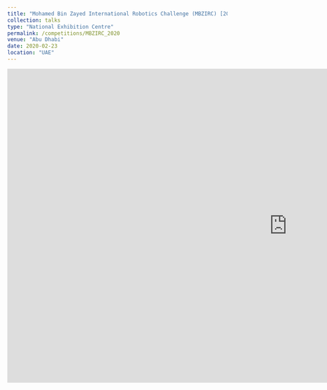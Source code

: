 ```yaml
---
title: "Mohamed Bin Zayed International Robotics Challenge (MBZIRC) [2020]"
collection: talks
type: "National Exhibition Centre"
permalink: /competitions/MBZIRC_2020
venue: "Abu Dhabi"
date: 2020-02-23
location: "UAE"
---
```


<iframe width="1280" height="720" src="https://www.youtube.com/embed/E_VratSg6Jo" frameborder="0" allow="accelerometer; autoplay; clipboard-write; encrypted-media; gyroscope; picture-in-picture" allowfullscreen></iframe>